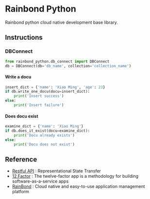 # Rainbond Python

Rainbond python cloud native development base library.

## Instructions

### DBConnect

```python
from rainbond_python.db_connect import DBConnect
db = DBConnect(db='db_name', collection='collection_name')
```

#### Write a docu

```python
insert_dict = {'name': 'Xiao Ming', 'age': 23}
if db.write_one_docu(docu=insert_dict):
    print('Insert success')
else:
    print('Insert failure')
```

#### Does docu exist

```python
examine_dict = {'name': 'Xiao Ming'}
if db.does_it_exist(docu=examine_dict):
    print('Docu already exists')
else:
    print('Docu does not exist')
```

## Reference

- [Restful API](https://www.runoob.com/w3cnote/restful-architecture.html) : Representational State Transfer
- [12 Factor](https://12factor.net/zh_cn/) : The twelve-factor app is a methodology for building software-as-a-service apps
- [RainBond](https://www.rainbond.com/docs/) : Cloud native and easy-to-use application management platform
